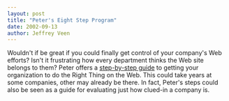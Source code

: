 ```yaml
---
layout: post
title: "Peter's Eight Step Program"
date: 2002-09-13
author: Jeffrey Veen
---
```

Wouldn't if be great if you could finally get control of your company's Web efforts? Isn't it frustrating how every department thinks the Web site belongs to them? Peter offers a <a href="http://www.newarchitectmag.com/documents/s=2450/na1002b/index.html">step-by-step guide</a> to getting your organization to do the Right Thing on the Web. This could take years at some companies, other may already be there. In fact, Peter's steps could also be seen as a guide for evaluating just how clued-in a company is.

